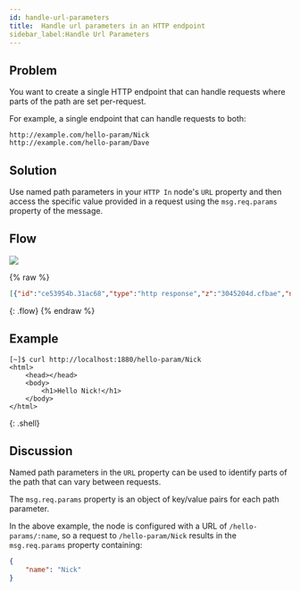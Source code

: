 ```yaml
---
id: handle-url-parameters
title:  Handle url parameters in an HTTP endpoint
sidebar_label:Handle Url Parameters
---
```


## Problem

You want to create a single HTTP endpoint that can handle requests where parts
of the path are set per-request.

For example, a single endpoint that can handle requests to both:

    http://example.com/hello-param/Nick
    http://example.com/hello-param/Dave


## Solution

Use named path parameters in your <code class="node">HTTP In</code> node's `URL`
property and then access the specific value provided in a request using the
`msg.req.params` property of the message.

## Flow

![](/images/http/handle-url-parameters.png)

{% raw %}
~~~json
[{"id":"ce53954b.31ac68","type":"http response","z":"3045204d.cfbae","name":"","x":490,"y":280,"wires":[]},{"id":"288a7c0.fd77584","type":"template","z":"3045204d.cfbae","name":"page","field":"payload","fieldType":"msg","format":"handlebars","syntax":"mustache","template":"<html>\n    <head></head>\n    <body>\n        <h1>Hello {{req.params.name}}!</h1>\n    </body>\n</html>","x":350,"y":280,"wires":[["ce53954b.31ac68"]]},{"id":"7665c67d.899a38","type":"http in","z":"3045204d.cfbae","name":"","url":"/hello-param/:name","method":"get","swaggerDoc":"","x":150,"y":280,"wires":[["288a7c0.fd77584"]]}]
~~~
{: .flow}
{% endraw %}

## Example
~~~text
[~]$ curl http://localhost:1880/hello-param/Nick
<html>
    <head></head>
    <body>
        <h1>Hello Nick!</h1>
    </body>
</html>
~~~
{: .shell}

## Discussion

Named path parameters in the `URL` property can be used to identify parts of the
path that can vary between requests.

The `msg.req.params` property is an object of key/value pairs for each path parameter.

In the above example, the node is configured with a URL of `/hello-params/:name`,
so a request to `/hello-param/Nick` results in the `msg.req.params` property containing:

~~~json
{
    "name": "Nick"
}
~~~

